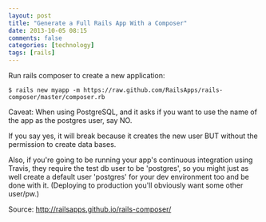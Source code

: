 ```yaml
---
layout: post
title: "Generate a Full Rails App With a Composer"
date: 2013-10-05 08:15
comments: false
categories: [technology]
tags: [rails]
---
```

Run rails composer to create a new application:

    $ rails new myapp -m https://raw.github.com/RailsApps/rails-composer/master/composer.rb

Caveat: When using PostgreSQL, and it asks if you want to use the name
of the app as the postgres user, say NO.

If you say yes, it will break because it creates the new user BUT
without the permission to create data bases.

Also, if you're going to be running your app's continuous integration
using Travis, they require the test db user to be 'postgres', so you
might just as well create a default user 'postgres' for your dev
environment too and be done with it. (Deploying to production you'll
obviously want some other user/pw.)


Source: http://railsapps.github.io/rails-composer/

